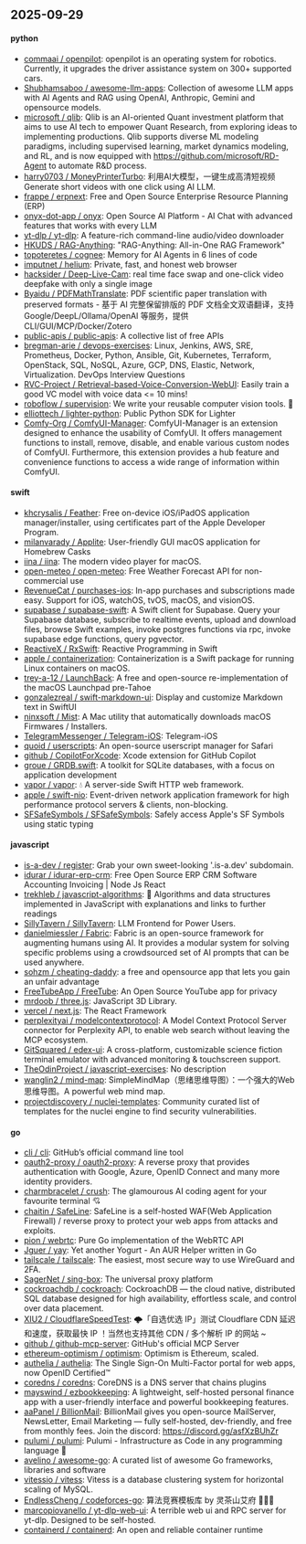 ## 2025-09-29

#### python
* [commaai / openpilot](https://github.com/commaai/openpilot): openpilot is an operating system for robotics. Currently, it upgrades the driver assistance system on 300+ supported cars.
* [Shubhamsaboo / awesome-llm-apps](https://github.com/Shubhamsaboo/awesome-llm-apps): Collection of awesome LLM apps with AI Agents and RAG using OpenAI, Anthropic, Gemini and opensource models.
* [microsoft / qlib](https://github.com/microsoft/qlib): Qlib is an AI-oriented Quant investment platform that aims to use AI tech to empower Quant Research, from exploring ideas to implementing productions. Qlib supports diverse ML modeling paradigms, including supervised learning, market dynamics modeling, and RL, and is now equipped with https://github.com/microsoft/RD-Agent to automate R&D process.
* [harry0703 / MoneyPrinterTurbo](https://github.com/harry0703/MoneyPrinterTurbo): 利用AI大模型，一键生成高清短视频 Generate short videos with one click using AI LLM.
* [frappe / erpnext](https://github.com/frappe/erpnext): Free and Open Source Enterprise Resource Planning (ERP)
* [onyx-dot-app / onyx](https://github.com/onyx-dot-app/onyx): Open Source AI Platform - AI Chat with advanced features that works with every LLM
* [yt-dlp / yt-dlp](https://github.com/yt-dlp/yt-dlp): A feature-rich command-line audio/video downloader
* [HKUDS / RAG-Anything](https://github.com/HKUDS/RAG-Anything): "RAG-Anything: All-in-One RAG Framework"
* [topoteretes / cognee](https://github.com/topoteretes/cognee): Memory for AI Agents in 6 lines of code
* [imputnet / helium](https://github.com/imputnet/helium): Private, fast, and honest web browser
* [hacksider / Deep-Live-Cam](https://github.com/hacksider/Deep-Live-Cam): real time face swap and one-click video deepfake with only a single image
* [Byaidu / PDFMathTranslate](https://github.com/Byaidu/PDFMathTranslate): PDF scientific paper translation with preserved formats - 基于 AI 完整保留排版的 PDF 文档全文双语翻译，支持 Google/DeepL/Ollama/OpenAI 等服务，提供 CLI/GUI/MCP/Docker/Zotero
* [public-apis / public-apis](https://github.com/public-apis/public-apis): A collective list of free APIs
* [bregman-arie / devops-exercises](https://github.com/bregman-arie/devops-exercises): Linux, Jenkins, AWS, SRE, Prometheus, Docker, Python, Ansible, Git, Kubernetes, Terraform, OpenStack, SQL, NoSQL, Azure, GCP, DNS, Elastic, Network, Virtualization. DevOps Interview Questions
* [RVC-Project / Retrieval-based-Voice-Conversion-WebUI](https://github.com/RVC-Project/Retrieval-based-Voice-Conversion-WebUI): Easily train a good VC model with voice data <= 10 mins!
* [roboflow / supervision](https://github.com/roboflow/supervision): We write your reusable computer vision tools. 💜
* [elliottech / lighter-python](https://github.com/elliottech/lighter-python): Public Python SDK for Lighter
* [Comfy-Org / ComfyUI-Manager](https://github.com/Comfy-Org/ComfyUI-Manager): ComfyUI-Manager is an extension designed to enhance the usability of ComfyUI. It offers management functions to install, remove, disable, and enable various custom nodes of ComfyUI. Furthermore, this extension provides a hub feature and convenience functions to access a wide range of information within ComfyUI.

#### swift
* [khcrysalis / Feather](https://github.com/khcrysalis/Feather): Free on-device iOS/iPadOS application manager/installer, using certificates part of the Apple Developer Program.
* [milanvarady / Applite](https://github.com/milanvarady/Applite): User-friendly GUI macOS application for Homebrew Casks
* [iina / iina](https://github.com/iina/iina): The modern video player for macOS.
* [open-meteo / open-meteo](https://github.com/open-meteo/open-meteo): Free Weather Forecast API for non-commercial use
* [RevenueCat / purchases-ios](https://github.com/RevenueCat/purchases-ios): In-app purchases and subscriptions made easy. Support for iOS, watchOS, tvOS, macOS, and visionOS.
* [supabase / supabase-swift](https://github.com/supabase/supabase-swift): A Swift client for Supabase. Query your Supabase database, subscribe to realtime events, upload and download files, browse Swift examples, invoke postgres functions via rpc, invoke supabase edge functions, query pgvector.
* [ReactiveX / RxSwift](https://github.com/ReactiveX/RxSwift): Reactive Programming in Swift
* [apple / containerization](https://github.com/apple/containerization): Containerization is a Swift package for running Linux containers on macOS.
* [trey-a-12 / LaunchBack](https://github.com/trey-a-12/LaunchBack): A free and open-source re-implementation of the macOS Launchpad pre-Tahoe
* [gonzalezreal / swift-markdown-ui](https://github.com/gonzalezreal/swift-markdown-ui): Display and customize Markdown text in SwiftUI
* [ninxsoft / Mist](https://github.com/ninxsoft/Mist): A Mac utility that automatically downloads macOS Firmwares / Installers.
* [TelegramMessenger / Telegram-iOS](https://github.com/TelegramMessenger/Telegram-iOS): Telegram-iOS
* [quoid / userscripts](https://github.com/quoid/userscripts): An open-source userscript manager for Safari
* [github / CopilotForXcode](https://github.com/github/CopilotForXcode): Xcode extension for GitHub Copilot
* [groue / GRDB.swift](https://github.com/groue/GRDB.swift): A toolkit for SQLite databases, with a focus on application development
* [vapor / vapor](https://github.com/vapor/vapor): 💧 A server-side Swift HTTP web framework.
* [apple / swift-nio](https://github.com/apple/swift-nio): Event-driven network application framework for high performance protocol servers & clients, non-blocking.
* [SFSafeSymbols / SFSafeSymbols](https://github.com/SFSafeSymbols/SFSafeSymbols): Safely access Apple's SF Symbols using static typing

#### javascript
* [is-a-dev / register](https://github.com/is-a-dev/register): Grab your own sweet-looking '.is-a.dev' subdomain.
* [idurar / idurar-erp-crm](https://github.com/idurar/idurar-erp-crm): Free Open Source ERP CRM Software Accounting Invoicing | Node Js React
* [trekhleb / javascript-algorithms](https://github.com/trekhleb/javascript-algorithms): 📝 Algorithms and data structures implemented in JavaScript with explanations and links to further readings
* [SillyTavern / SillyTavern](https://github.com/SillyTavern/SillyTavern): LLM Frontend for Power Users.
* [danielmiessler / Fabric](https://github.com/danielmiessler/Fabric): Fabric is an open-source framework for augmenting humans using AI. It provides a modular system for solving specific problems using a crowdsourced set of AI prompts that can be used anywhere.
* [sohzm / cheating-daddy](https://github.com/sohzm/cheating-daddy): a free and opensource app that lets you gain an unfair advantage
* [FreeTubeApp / FreeTube](https://github.com/FreeTubeApp/FreeTube): An Open Source YouTube app for privacy
* [mrdoob / three.js](https://github.com/mrdoob/three.js): JavaScript 3D Library.
* [vercel / next.js](https://github.com/vercel/next.js): The React Framework
* [perplexityai / modelcontextprotocol](https://github.com/perplexityai/modelcontextprotocol): A Model Context Protocol Server connector for Perplexity API, to enable web search without leaving the MCP ecosystem.
* [GitSquared / edex-ui](https://github.com/GitSquared/edex-ui): A cross-platform, customizable science fiction terminal emulator with advanced monitoring & touchscreen support.
* [TheOdinProject / javascript-exercises](https://github.com/TheOdinProject/javascript-exercises): No description
* [wanglin2 / mind-map](https://github.com/wanglin2/mind-map): SimpleMindMap（思绪思维导图）：一个强大的Web思维导图。A powerful web mind map.
* [projectdiscovery / nuclei-templates](https://github.com/projectdiscovery/nuclei-templates): Community curated list of templates for the nuclei engine to find security vulnerabilities.

#### go
* [cli / cli](https://github.com/cli/cli): GitHub’s official command line tool
* [oauth2-proxy / oauth2-proxy](https://github.com/oauth2-proxy/oauth2-proxy): A reverse proxy that provides authentication with Google, Azure, OpenID Connect and many more identity providers.
* [charmbracelet / crush](https://github.com/charmbracelet/crush): The glamourous AI coding agent for your favourite terminal 💘
* [chaitin / SafeLine](https://github.com/chaitin/SafeLine): SafeLine is a self-hosted WAF(Web Application Firewall) / reverse proxy to protect your web apps from attacks and exploits.
* [pion / webrtc](https://github.com/pion/webrtc): Pure Go implementation of the WebRTC API
* [Jguer / yay](https://github.com/Jguer/yay): Yet another Yogurt - An AUR Helper written in Go
* [tailscale / tailscale](https://github.com/tailscale/tailscale): The easiest, most secure way to use WireGuard and 2FA.
* [SagerNet / sing-box](https://github.com/SagerNet/sing-box): The universal proxy platform
* [cockroachdb / cockroach](https://github.com/cockroachdb/cockroach): CockroachDB — the cloud native, distributed SQL database designed for high availability, effortless scale, and control over data placement.
* [XIU2 / CloudflareSpeedTest](https://github.com/XIU2/CloudflareSpeedTest): 🌩「自选优选 IP」测试 Cloudflare CDN 延迟和速度，获取最快 IP ！当然也支持其他 CDN / 多个解析 IP 的网站 ~
* [github / github-mcp-server](https://github.com/github/github-mcp-server): GitHub's official MCP Server
* [ethereum-optimism / optimism](https://github.com/ethereum-optimism/optimism): Optimism is Ethereum, scaled.
* [authelia / authelia](https://github.com/authelia/authelia): The Single Sign-On Multi-Factor portal for web apps, now OpenID Certified™
* [coredns / coredns](https://github.com/coredns/coredns): CoreDNS is a DNS server that chains plugins
* [mayswind / ezbookkeeping](https://github.com/mayswind/ezbookkeeping): A lightweight, self-hosted personal finance app with a user-friendly interface and powerful bookkeeping features.
* [aaPanel / BillionMail](https://github.com/aaPanel/BillionMail): BillionMail gives you open-source MailServer, NewsLetter, Email Marketing — fully self-hosted, dev-friendly, and free from monthly fees. Join the discord: https://discord.gg/asfXzBUhZr
* [pulumi / pulumi](https://github.com/pulumi/pulumi): Pulumi - Infrastructure as Code in any programming language 🚀
* [avelino / awesome-go](https://github.com/avelino/awesome-go): A curated list of awesome Go frameworks, libraries and software
* [vitessio / vitess](https://github.com/vitessio/vitess): Vitess is a database clustering system for horizontal scaling of MySQL.
* [EndlessCheng / codeforces-go](https://github.com/EndlessCheng/codeforces-go): 算法竞赛模板库 by 灵茶山艾府 💭💡🎈
* [marcopiovanello / yt-dlp-web-ui](https://github.com/marcopiovanello/yt-dlp-web-ui): A terrible web ui and RPC server for yt-dlp. Designed to be self-hosted.
* [containerd / containerd](https://github.com/containerd/containerd): An open and reliable container runtime
